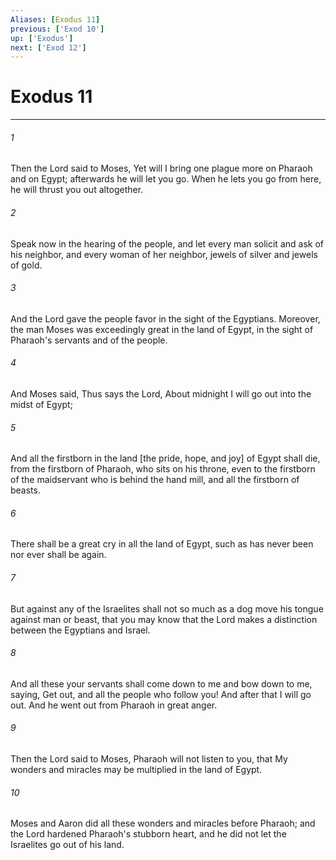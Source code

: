 ```yaml
---
Aliases: [Exodus 11]
previous: ['Exod 10']
up: ['Exodus']
next: ['Exod 12']
---
```

# Exodus 11

***














###### 1 






Then the Lord said to Moses, Yet will I bring one plague more on Pharaoh and on Egypt; afterwards he will let you go. When he lets you go from here, he will thrust you out altogether. 













###### 2 






Speak now in the hearing of the people, and let every man solicit and ask of his neighbor, and every woman of her neighbor, jewels of silver and jewels of gold. 













###### 3 






And the Lord gave the people favor in the sight of the Egyptians. Moreover, the man Moses was exceedingly great in the land of Egypt, in the sight of Pharaoh's servants and of the people. 













###### 4 






And Moses said, Thus says the Lord, About midnight I will go out into the midst of Egypt; 













###### 5 






And all the firstborn in the land [the pride, hope, and joy] of Egypt shall die, from the firstborn of Pharaoh, who sits on his throne, even to the firstborn of the maidservant who is behind the hand mill, and all the firstborn of beasts. 













###### 6 






There shall be a great cry in all the land of Egypt, such as has never been nor ever shall be again. 













###### 7 






But against any of the Israelites shall not so much as a dog move his tongue against man or beast, that you may know that the Lord makes a distinction between the Egyptians and Israel. 













###### 8 






And all these your servants shall come down to me and bow down to me, saying, Get out, and all the people who follow you! And after that I will go out. And he went out from Pharaoh in great anger. 













###### 9 






Then the Lord said to Moses, Pharaoh will not listen to you, that My wonders and miracles may be multiplied in the land of Egypt. 













###### 10 






Moses and Aaron did all these wonders and miracles before Pharaoh; and the Lord hardened Pharaoh's stubborn heart, and he did not let the Israelites go out of his land.
